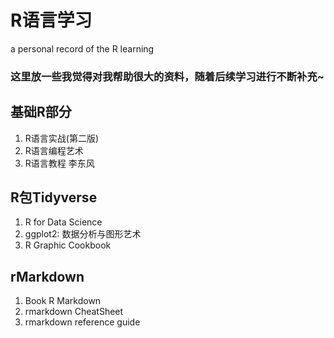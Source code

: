 # R语言学习
a personal record of the R learning
### 这里放一些我觉得对我帮助很大的资料，随着后续学习进行不断补充~

## 基础R部分
1. R语言实战(第二版)
2. R语言编程艺术
3. R语言教程 李东风

## R包Tidyverse
1. R for Data Science
2. ggplot2: 数据分析与图形艺术
3. R Graphic Cookbook

## rMarkdown
1. Book R Markdown
2. rmarkdown CheatSheet
3. rmarkdown reference guide
